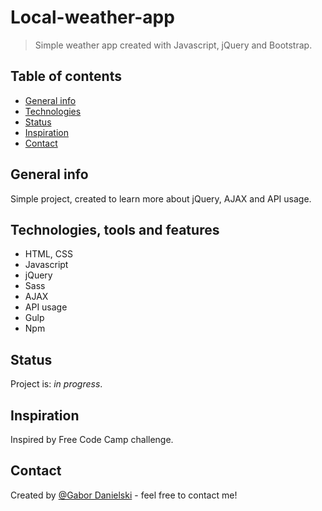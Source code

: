# Local-weather-app
> Simple weather app created with Javascript, jQuery and Bootstrap.

## Table of contents
* [General info](#general-info)
* [Technologies](#technologies,-tools-and-features)
* [Status](#status)
* [Inspiration](#inspiration)
* [Contact](#contact)

## General info
Simple project, created to learn more about jQuery, AJAX and API usage.

## Technologies, tools and features
* HTML, CSS
* Javascript
* jQuery
* Sass
* AJAX
* API usage
* Gulp
* Npm 

## Status
Project is: _in progress_.

## Inspiration
Inspired by Free Code Camp challenge.

## Contact
Created by [@Gabor Danielski](http://www.gabordanielski.pl) - feel free to contact me!
